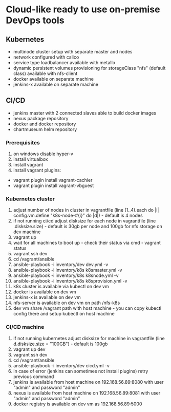 # Cloud-like ready to use on-premise DevOps tools

## Kubernetes
- multinode cluster setup with separate master and nodes
- network configured with calico
- service type loadbalancer available with metallb
- dynamic persistent volumes provisioning for storageClass "nfs" (default class) available with nfs-client
- docker available on separate machine
- jenkins-x available on separate machine

## CI/CD
- jenkins master with 2 connected slaves able to build docker images
- nexus package repository
- docker and docker repository
- chartmuseum helm repository

### Prerequisites
1) on windows disable hyper-v
2) install virtualbox
3) install vagrant
4) install vagrant plugins:
  - vagrant plugin install vagrant-cachier
  - vagrant plugin install vagrant-vbguest

### Kubernetes cluster
1) adjust number of nodes in cluster in vagrantfile (line (1..4).each do |i| config.vm.define "k8s-node-#{i}" do |d|) - default is 4 nodes
2) if not running ci/cd adjust disksize for each node in vagrantfile (line .disksize.size) - default is 30gb per node and 100gb for nfs storage on dev machine
3) vagrant up
4) wait for all machines to boot up - check their status via cmd - vagrant status
5) vagrant ssh dev
6) cd /vagrant/ansible
7) ansible-playbook -i inventory/dev dev.yml -v
8) ansible-playbook -i inventory/k8s k8smaster.yml -v
9) ansible-playbook -i inventory/k8s k8snode.yml -v
10) ansible-playbook -i inventory/k8s k8sprovision.yml -v
11) k8s cluster is available via kubectl on dev vm
12) docker is available on dev vm
13) jenkins-x is available on dev vm
14) nfs-server is available on dev vm on path /nfs-k8s
15) dev vm share /vagrant path with host machine - you can copy kubectl config there and setup kubectl on host machine

### CI/CD machine
1) if not running kubernetes adjust disksize for machine in vagrantfile (line d.disksize.size = "100GB") - default is 100gb
2) vagrant up dev
3) vagrant ssh dev
4) cd /vagrant/ansible
5) ansible-playbook -i inventory/dev cicd.yml -v
6) in case of error (jenkins can sometimes not install plugins) retry previous command
7) jenkins is available from host machine on 192.168.56.89:8080 with user "admin" and password "admin"
8) nexus is available from host machine on 192.168.56.89:8081 with user "admin" and password "admin"
9) docker registry is available on dev vm as 192.168.56.89:5000
